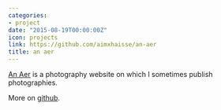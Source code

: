 ```yaml
---
categories:
- project
date: "2015-08-19T00:00:00Z"
icon: projects
link: https://github.com/aimxhaisse/an-aer
title: an aer
---
```


[An Aer](http://an-aer.bzh/) is a photography website on which I sometimes publish photographies.

More on [github](https://github.com/aimxhaisse/an-aer).

